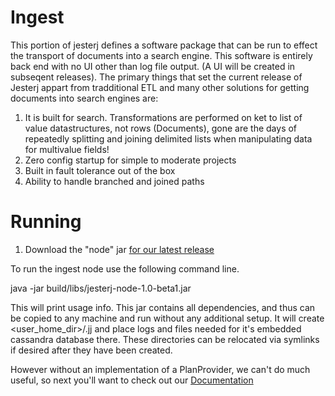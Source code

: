 # Ingest

This portion of jesterj defines a software package that can be run to effect the transport of documents into a search engine. This software is entirely back end with no UI other than log file output. (A UI will be created in subseqent releases). The primary things that set the current release of Jesterj appart from tradditional ETL and many other solutions for getting documents into search engines are:

1. It is built for search. Transformations are performed on ket to list of value datastructures, not rows (Documents), gone are the days of repeatedly splitting and joining delimited lists when manipulating data for multivalue fields! 
1. Zero config startup for simple to moderate projects
1. Built in fault tolerance out of the box
1. Ability to handle branched and joined paths

# Running

1. Download the "node" jar [for our latest release](https://github.com/nsoft/jesterj/releases/download/1.0-beta1/jesterj-node-1.0-beta1.jar) 

To run the ingest node use the following command line. 

java -jar build/libs/jesterj-node-1.0-beta1.jar 

This will print usage info. This jar contains all dependencies, and thus can be copied to any machine and run
without any additional setup. It will create &lt;user_home_dir&gt;/.jj and place logs and files needed for it's embedded cassandra database there. These directories can be relocated via symlinks if desired after they have been created.

However without an implementation of a PlanProvider, we can't do much useful, so next you'll want to check out our [Documentation](https://github.com/nsoft/jesterj/wiki/Documentation)


